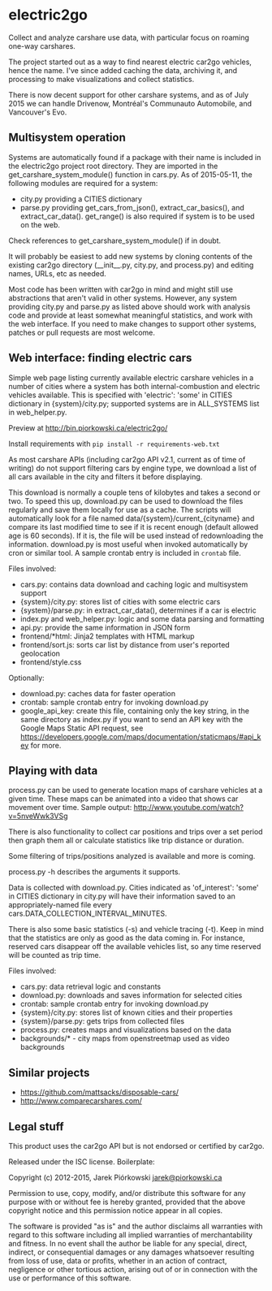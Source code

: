 electric2go
===========

Collect and analyze carshare use data, with particular focus on roaming one-way
carshares.

The project started out as a way to find nearest electric car2go vehicles,
hence the name. I've since added caching the data, archiving it, and processing
to make visualizations and collect statistics.

There is now decent support for other carshare systems, and as of July 2015
we can handle Drivenow, Montréal's Communauto Automobile, and Vancouver's Evo.

Multisystem operation
---------------------

Systems are automatically found if a package with their name is included
in the electric2go project root directory. They are imported in the
get_carshare_system_module() function in cars.py. As of 2015-05-11,
the following modules are required for a system:

- city.py providing a CITIES dictionary
- parse.py providing get_cars_from_json(), extract_car_basics(), and
  extract_car_data(). get_range() is also required if system is to be
  used on the web.

Check references to get_carshare_system_module() if in doubt.

It will probably be easiest to add new systems by cloning contents of
the existing car2go directory (\_\_init\_\_.py, city.py, and process.py)
and editing names, URLs, etc as needed.

Most code has been written with car2go in mind and might still use abstractions
that aren't valid in other systems. However, any system providing city.py
and parse.py as listed above should work with analysis code and provide
at least somewhat meaningful statistics, and work with the web interface.
If you need to make changes to support other systems,
patches or pull requests are most welcome.

Web interface: finding electric cars
------------------------------------

Simple web page listing currently available electric carshare vehicles
in a number of cities where a system has both internal-combustion
and electric vehicles available. This is specified with 'electric': 'some'
in CITIES dictionary in {system}/city.py; supported systems are in
ALL_SYSTEMS list in web_helper.py.

Preview at http://bin.piorkowski.ca/electric2go/

Install requirements with `pip install -r requirements-web.txt`

As most carshare APIs (including car2go API v2.1, current as of time of writing)
do not support filtering cars by engine type, we download a list of all cars
available in the city and filters it before displaying.

This download is normally a couple tens of kilobytes and takes a second or two.
To speed this up, download.py can be used to download the files regularly 
and save them locally for use as a cache. The scripts will automatically 
look for a file named data/{system}/current\_{cityname} and compare its last 
modified time to see if it is recent enough (default allowed age is 60 seconds).
If it is, the file will be used instead of redownloading the information. 
download.py is most useful when invoked automatically by cron or similar tool. 
A sample crontab entry is included in `crontab` file.

Files involved:

- cars.py: contains data download and caching logic and multisystem support
- {system}/city.py: stores list of cities with some electric cars
- {system}/parse.py: in extract_car_data(), determines if a car is electric
- index.py and web_helper.py: logic and some data parsing and formatting
- api.py: provide the same information in JSON form
- frontend/*html: Jinja2 templates with HTML markup
- frontend/sort.js: sorts car list by distance from user's reported geolocation
- frontend/style.css

Optionally:

- download.py: caches data for faster operation
- crontab: sample crontab entry for invoking download.py
- google_api_key: create this file, containing only the key string,
in the same directory as index.py if you want to send an API key
with the Google Maps Static API request, see
https://developers.google.com/maps/documentation/staticmaps/#api_key for more.

Playing with data
-----------------

process.py can be used to generate location maps of carshare vehicles at a given
time. These maps can be animated into a video that shows car movement over time.
Sample output: http://www.youtube.com/watch?v=5nveWwk3VSg

There is also functionality to collect car positions and trips over a set period
then graph them all or calculate statistics like trip distance or duration.

Some filtering of trips/positions analyzed is available and more is coming.

process.py -h describes the arguments it supports.

Data is collected with download.py. Cities indicated as 'of\_interest': 'some' 
in CITIES dictionary in city.py will have their information saved to 
an appropriately-named file every cars.DATA\_COLLECTION\_INTERVAL\_MINUTES.

There is also some basic statistics (-s) and vehicle tracing (-t).
Keep in mind that the statistics are only as good as the data coming in.
For instance, reserved cars disappear off the available vehicles list, 
so any time reserved will be counted as trip time.

Files involved:

- cars.py: data retrieval logic and constants
- download.py: downloads and saves information for selected cities
- crontab: sample crontab entry for invoking download.py
- {system}/city.py: stores list of known cities and their properties
- {system}/parse.py: gets trips from collected files
- process.py: creates maps and visualizations based on the data
- backgrounds/\* - city maps from openstreetmap used as video backgrounds

Similar projects
----------------

- https://github.com/mattsacks/disposable-cars/
- http://www.comparecarshares.com/

Legal stuff
-----------

This product uses the car2go API but is not endorsed or certified by car2go.

Released under the ISC license. Boilerplate:

Copyright (c) 2012-2015, Jarek Piórkowski <jarek@piorkowski.ca>
		
Permission to use, copy, modify, and/or distribute this software for any purpose with or without fee is hereby granted, provided that the above copyright notice and this permission notice appear in all copies.
		
The software is provided "as is" and the author disclaims all warranties with regard to this software including all implied warranties of merchantability and fitness. In no event shall the author be liable for any special, direct, indirect, or consequential damages or any damages whatsoever resulting from loss of use,
data or profits, whether in an action of contract, negligence or other tortious action, arising out of or in connection with the use or performance of this software. 

